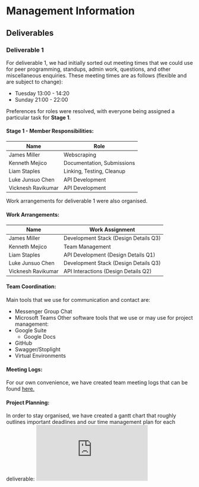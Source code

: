 # Management Information
## Deliverables 
### Deliverable 1
For deliverable 1, we had initially sorted out meeting times that we could use for peer programming, standups, admin work, questions, and other miscellaneous enquiries. These meeting times are as follows (flexible and are subject to change):
* Tuesday 13:00 - 14:20
* Sunday 21:00 - 22:00

Preferences for roles were resolved, with everyone being assigned a particular task for **Stage 1**.
#### Stage 1 - Member Responsibilities:
| Name               | Role                       |
| ------------------ |----------------------------|
| James Miller       | Webscraping                |
| Kenneth Mejico     | Documentation, Submissions |
| Liam Staples       | Linking, Testing, Cleanup  |
| Luke Junsuo Chen   | API Development            |
| Vicknesh Ravikumar | API Development            |

Work arrangements for deliverable 1 were also organised.
#### Work Arrangements:
| Name               | Work Assignment                       |
| ------------------ |---------------------------------------|
| James Miller       | Development Stack (Design Details Q3) |
| Kenneth Mejico     | Team Management                       |
| Liam Staples       | API Development (Design Details Q1)   |
| Luke Junsuo Chen   | Development Stack (Design Details Q3) |
| Vicknesh Ravikumar | API Interactions (Design Details Q2)  |

#### Team Coordination:
Main tools that we use for communication and contact are:
* Messenger Group Chat
* Microsoft Teams
Other software tools that we use or may use for project management:
* Google Suite
  * Google Docs
* GitHub
* Swagger/Stoplight
* Virtual Environments

#### Meeting Logs:
For our own convenience, we have created team meeting logs that can be found [here.](https://github.com/KennethMejico/SENG3011_McNuggets/blob/main/Reports/Meeting%20Logs.md)

#### Project Planning:
In order to stay organised, we have created a gantt chart that roughly outlines important deadlines and our time management plan for each deliverable:
![alt text](https://github.com/KennethMejico/SENG3011_McNuggets/blob/main/Reports/Images/SENG3011%20Gantt%20Chart.pdf "SENG3011 McNuggets Gantt Chart")
